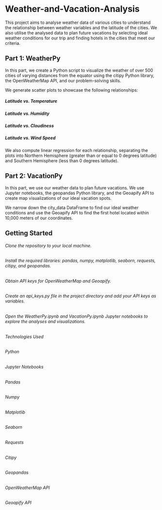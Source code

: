 # Weather-and-Vacation-Analysis
This project aims to analyse weather data of various cities to understand the relationship between weather variables and the latitude of the cities. We also utilise the analysed data to plan future vacations by selecting ideal weather conditions for our trip and finding hotels in the cities that meet our criteria.

## Part 1: WeatherPy
In this part, we create a Python script to visualize the weather of over 500 cities of varying distances from the equator using the citipy Python library, the OpenWeatherMap API, and our problem-solving skills.

We generate scatter plots to showcase the following relationships:

##### Latitude vs. Temperature
##### Latitude vs. Humidity
##### Latitude vs. Cloudiness
##### Latitude vs. Wind Speed
We also compute linear regression for each relationship, separating the plots into Northern Hemisphere (greater than or equal to 0 degrees latitude) and Southern Hemisphere (less than 0 degrees latitude).

## Part 2: VacationPy
In this part, we use our weather data to plan future vacations. We use Jupyter notebooks, the geopandas Python library, and the Geoapify API to create map visualizations of our ideal vacation spots.

We narrow down the city_data DataFrame to find our ideal weather conditions and use the Geoapify API to find the first hotel located within 10,000 meters of our coordinates.

## Getting Started
###### Clone the repository to your local machine.
###### Install the required libraries: pandas, numpy, matplotlib, seaborn, requests, citipy, and geopandas.
###### Obtain API keys for OpenWeatherMap and Geoapify.
###### Create an api_keys.py file in the project directory and add your API keys as variables.
###### Open the WeatherPy.ipynb and VacationPy.ipynb Jupyter notebooks to explore the analyses and visualizations.
###### Technologies Used
###### Python
###### Jupyter Notebooks
###### Pandas
###### Numpy
###### Matplotlib
###### Seaborn
###### Requests
###### Citipy
###### Geopandas
###### OpenWeatherMap API
###### Geoapify API
